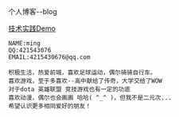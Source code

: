 个人博客--blog

[技术实践Demo](https://github.com/2ming/Demo)


    NAME:ming
    QQ:421543076
    EMAIL:4215430676@qq.com

    积极生活，热爱前端，喜欢足球运动，偶尔骑骑自行车。
    喜欢游戏，至于多喜欢--高中献给了传奇，大学交给了WOW
    对于dota 英雄联盟 竞技游戏也有一定的功底
    喜欢动漫，偶尔也会画画 哈哈( ^_^ )，但我不是二元次...
    希望认识更多相同爱好的朋友！
